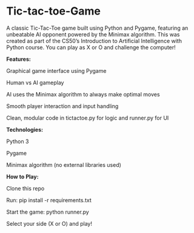# Tic-tac-toe-Game
A classic Tic-Tac-Toe game built using Python and Pygame, featuring an unbeatable AI opponent powered by the Minimax algorithm. This was created as part of the CS50’s Introduction to Artificial Intelligence with Python course. You can play as X or O and challenge the computer!  

**Features:**

Graphical game interface using Pygame

Human vs AI gameplay

AI uses the Minimax algorithm to always make optimal moves

Smooth player interaction and input handling

Clean, modular code in tictactoe.py for logic and runner.py for UI


**Technologies:**

Python 3

Pygame

Minimax algorithm (no external libraries used)


**How to Play:**

Clone this repo

Run: pip install -r requirements.txt

Start the game:
python runner.py

Select your side (X or O) and play!
